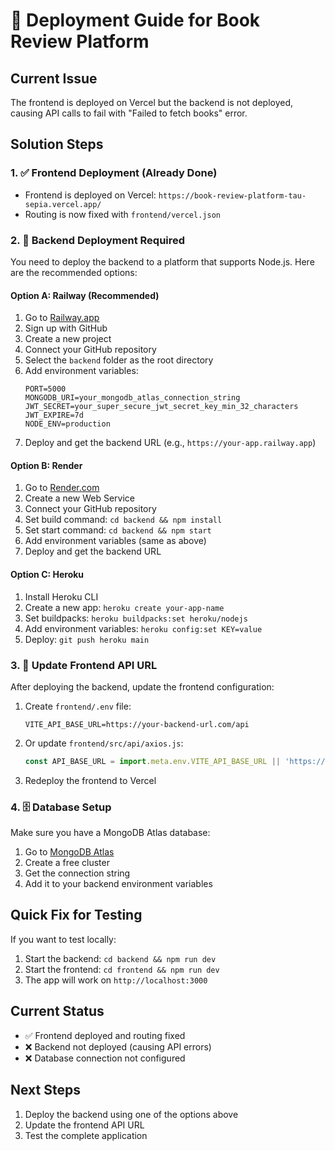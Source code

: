 # 🚀 Deployment Guide for Book Review Platform

## Current Issue
The frontend is deployed on Vercel but the backend is not deployed, causing API calls to fail with "Failed to fetch books" error.

## Solution Steps

### 1. ✅ Frontend Deployment (Already Done)
- Frontend is deployed on Vercel: `https://book-review-platform-tau-sepia.vercel.app/`
- Routing is now fixed with `frontend/vercel.json`

### 2. 🔧 Backend Deployment Required

You need to deploy the backend to a platform that supports Node.js. Here are the recommended options:

#### Option A: Railway (Recommended)
1. Go to [Railway.app](https://railway.app)
2. Sign up with GitHub
3. Create a new project
4. Connect your GitHub repository
5. Select the `backend` folder as the root directory
6. Add environment variables:
   ```
   PORT=5000
   MONGODB_URI=your_mongodb_atlas_connection_string
   JWT_SECRET=your_super_secure_jwt_secret_key_min_32_characters
   JWT_EXPIRE=7d
   NODE_ENV=production
   ```
7. Deploy and get the backend URL (e.g., `https://your-app.railway.app`)

#### Option B: Render
1. Go to [Render.com](https://render.com)
2. Create a new Web Service
3. Connect your GitHub repository
4. Set build command: `cd backend && npm install`
5. Set start command: `cd backend && npm start`
6. Add environment variables (same as above)
7. Deploy and get the backend URL

#### Option C: Heroku
1. Install Heroku CLI
2. Create a new app: `heroku create your-app-name`
3. Set buildpacks: `heroku buildpacks:set heroku/nodejs`
4. Add environment variables: `heroku config:set KEY=value`
5. Deploy: `git push heroku main`

### 3. 🔗 Update Frontend API URL

After deploying the backend, update the frontend configuration:

1. Create `frontend/.env` file:
   ```
   VITE_API_BASE_URL=https://your-backend-url.com/api
   ```

2. Or update `frontend/src/api/axios.js`:
   ```javascript
   const API_BASE_URL = import.meta.env.VITE_API_BASE_URL || 'https://your-backend-url.com/api';
   ```

3. Redeploy the frontend to Vercel

### 4. 🗄️ Database Setup

Make sure you have a MongoDB Atlas database:
1. Go to [MongoDB Atlas](https://cloud.mongodb.com)
2. Create a free cluster
3. Get the connection string
4. Add it to your backend environment variables

## Quick Fix for Testing

If you want to test locally:
1. Start the backend: `cd backend && npm run dev`
2. Start the frontend: `cd frontend && npm run dev`
3. The app will work on `http://localhost:3000`

## Current Status
- ✅ Frontend deployed and routing fixed
- ❌ Backend not deployed (causing API errors)
- ❌ Database connection not configured

## Next Steps
1. Deploy the backend using one of the options above
2. Update the frontend API URL
3. Test the complete application
